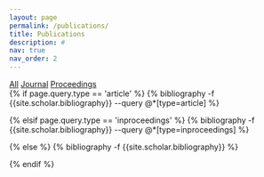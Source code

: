 ```yaml
---
layout: page
permalink: /publications/
title: Publications
description: #
nav: true
nav_order: 2
---
```

<!-- _pages/publications.md -->
<div class="filter-buttons">
  <a href="/publications">All</a>
  <a href="/publications?type=article">Journal</a>
  <a href="/publications?type=inproceedings">Proceedings</a>
</div>
<div class="publications">
{% if page.query.type == 'article' %}
  {% bibliography -f {{site.scholar.bibliography}} --query @*[type=article] %}

{% elsif page.query.type == 'inproceedings' %}
  {% bibliography -f {{site.scholar.bibliography}} --query @*[type=inproceedings] %}

{% else %}
  {% bibliography -f {{site.scholar.bibliography}} %}

{% endif %}
</div>
